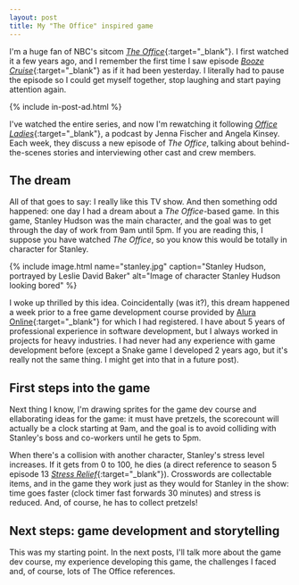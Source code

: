 ```yaml
---
layout: post
title: My "The Office" inspired game
---
```


I'm a huge fan of NBC's sitcom [_The Office_](https://www.imdb.com/title/tt0386676/){:target="_blank"}. I first watched it a few years ago, and I remember the first time I saw episode [_Booze Cruise_](https://www.imdb.com/title/tt0664511/){:target="_blank"} as if it had been yesterday. I literally had to pause the episode so I could get myself together, stop laughing and start paying attention again.

{% include in-post-ad.html %}

I've watched the entire series, and now I'm rewatching it following [_Office Ladies_](https://officeladies.com/){:target="_blank"}, a podcast by Jenna Fischer and Angela Kinsey. Each week, they discuss a new episode of _The Office_, talking about behind-the-scenes stories and interviewing other cast and crew members.

## The dream

All of that goes to say: I really like this TV show. And then something odd happened: one day I had a dream about a _The Office_-based game. In this game, Stanley Hudson was the main character, and the goal was to get through the day of work from 9am until 5pm. If you are reading this, I suppose you have watched _The Office_, so you know this would be totally in character for Stanley.

{% include image.html name="stanley.jpg" caption="Stanley Hudson, portrayed by Leslie David Baker" alt="Image of character Stanley Hudson looking bored" %}

I woke up thrilled by this idea. Coincidentally (was it?), this dream happened a week prior to a free game development course provided by [Alura Online](https://www.alura.com.br/){:target="_blank"} for which I had registered. I have about 5 years of professional experience in software development, but I always worked in projects for heavy industries. I had never had any experience with game development before (except a Snake game I developed 2 years ago, but it's really not the same thing. I might get into that in a future post).

## First steps into the game

Next thing I know, I'm drawing sprites for the game dev course and ellaborating ideas for the game: it must have pretzels, the scorecount will actually be a clock starting at 9am, and the goal is to avoid colliding with Stanley's boss and co-workers until he gets to 5pm.

When there's a collision with another character, Stanley's stress level increases. If it gets from 0 to 100, he dies (a direct reference to season 5 episode 13 [_Stress Relief_](https://www.imdb.com/title/tt1248736/){:target="_blank"}). Crosswords are collectable items, and in the game they work just as they would for Stanley in the show: time goes faster (clock timer fast forwards 30 minutes) and stress is reduced. And, of course, he has to collect pretzels!

## Next steps: game development and storytelling

This was my starting point. In the next posts, I'll talk more about the game dev course, my experience developing this game, the challenges I faced and, of course, lots of The Office references.
